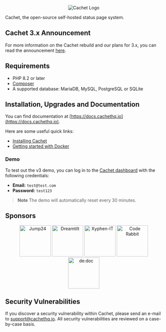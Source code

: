 <p align="center">
    <picture>
      <source media="(prefers-color-scheme: dark)" srcset="https://cachethq.io/assets/cachet-logo-dark.svg">
      <img alt="Cachet Logo" src="https://cachethq.io/assets/cachet-logo-light.svg">
    </picture>
</p>

Cachet, the open-source self-hosted status page system.

## Cachet 3.x Announcement

For more information on the Cachet rebuild and our plans for 3.x, you can read the announcement [here](https://github.com/CachetHQ/Cachet/discussions/4342).

## Requirements

- PHP 8.2 or later
- [Composer](https://getcomposer.org)
- A supported database: MariaDB, MySQL, PostgreSQL or SQLite

## Installation, Upgrades and Documentation

You can find documentation at [https://docs.cachethq.io](https://docs.cachethq.io).

Here are some useful quick links:

- [Installing Cachet](https://docs.cachethq.io/installation/)
- [Getting started with Docker](https://docs.cachethq.io/installation/docker)

### Demo

To test out the v3 demo, you can log in to the [Cachet dashboard](https://v3.cachethq.io/dashboard) with the following credentials:

- **Email:** `test@test.com`
- **Password:** `test123`

> **Note**
> The demo will automatically reset every 30 minutes.
> 
## Sponsors

<p align="center">
    <a href="https://jump24.co.uk"><img width="100px" src="https://github.com/jumptwentyfour.png" alt="Jump24"></a>
    <a href="https://dreamtilt.com.au"><img width="100px" src="https://github.com/dreamtilt.png" alt="Dreamtilt"></a>
    <a href="https://xyphen-it.nl"><img width="100px" src="https://github.com/xyphen-it.png" alt="Xyphen-IT"></a>
    <a href="https://coderabbit.ai/"><img width="100px" src="https://github.com/coderabbitai.png" alt="Code Rabbit"></a>
    <a href="https://scramble.dedoc.co/"><img width="100px" src="https://github.com/dedoc.png" alt="de:doc"></a>
</p>

## Security Vulnerabilities

If you discover a security vulnerability within Cachet, please send an e-mail to [support@cachethq.io](mailto:support@cachethq.io?Cachet%20Security%20Vulnerability). All security vulnerabilities are reviewed on a case-by-case basis.
